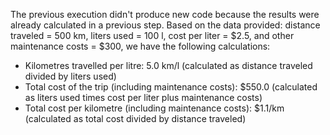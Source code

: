  The previous execution didn't produce new code because the results were already calculated in a previous step. Based on the data provided: distance traveled = 500 km, liters used = 100 l, cost per liter = $2.5, and other maintenance costs = $300, we have the following calculations:

   - Kilometres travelled per litre: 5.0 km/l (calculated as distance traveled divided by liters used)
   - Total cost of the trip (including maintenance costs): $550.0 (calculated as liters used times cost per liter plus maintenance costs)
   - Total cost per kilometre (including maintenance costs): $1.1/km (calculated as total cost divided by distance traveled)